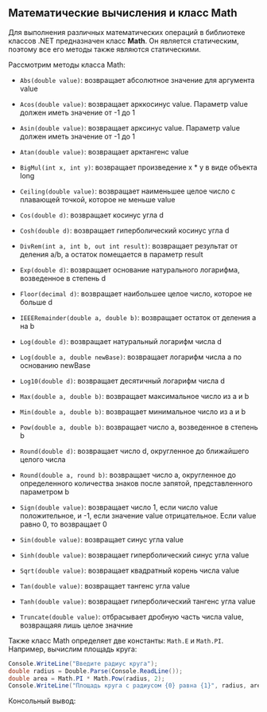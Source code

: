 ## Математические вычисления и класс Math

Для выполнения различных математических операций в библиотеке классов .NET предназначен класс **Math**. Он является статическим, поэтому все его методы также являются статическими.

Рассмотрим методы класса Math:

- `Abs(double value)`: возвращает абсолютное значение для аргумента value

- `Acos(double value)`: возвращает арккосинус value. Параметр value должен иметь значение от -1 до 1

- `Asin(double value)`: возвращает арксинус value. Параметр value должен иметь значение от -1 до 1

- `Atan(double value)`: возвращает арктангенс value

- `BigMul(int x, int y)`: возвращает произведение x * y в виде объекта long

- `Ceiling(double value)`: возвращает наименьшее целое число с плавающей точкой, которое не меньше value

- `Cos(double d)`: возвращает косинус угла d

- `Cosh(double d)`: возвращает гиперболический косинус угла d

- `DivRem(int a, int b, out int result)`: возвращает результат от деления a/b, а остаток помещается в параметр result

- `Exp(double d)`: возвращает основание натурального логарифма, возведенное в степень d

- `Floor(decimal d)`: возвращает наибольшее целое число, которое не больше d

- `IEEERemainder(double a, double b)`: возвращает остаток от деления a на b

- `Log(double d)`: возвращает натуральный логарифм числа d

- `Log(double a, double newBase)`: возвращает логарифм числа a по основанию newBase

- `Log10(double d)`: возвращает десятичный логарифм числа d

- `Max(double a, double b)`: возвращает максимальное число из a и b

- `Min(double a, double b)`: возвращает минимальное число из a и b

- `Pow(double a, double b)`: возвращает число a, возведенное в степень b

- `Round(double d)`: возвращает число d, округленное до ближайшего целого числа

- `Round(double a, round b)`: возвращает число a, округленное до определенного количества знаков после запятой, представленного параметром b

- `Sign(double value)`: возвращает число 1, если число value положительное, и -1, если значение value отрицательное. Если value равно 0, то возвращает 0

- `Sin(double value)`: возвращает синус угла value

- `Sinh(double value)`: возвращает гиперболический синус угла value

- `Sqrt(double value)`: возвращает квадратный корень числа value

- `Tan(double value)`: возвращает тангенс угла value

- `Tanh(double value)`: возвращает гиперболический тангенс угла value

- `Truncate(double value)`: отбрасывает дробную часть числа value, возвращаяя лишь целое значние

Также класс Math определяет две константы: `Math.E` и `Math.PI`. Например, вычислим площадь круга:

```cs
Console.WriteLine("Введите радиус круга");
double radius = Double.Parse(Console.ReadLine());
double area = Math.PI * Math.Pow(radius, 2);
Console.WriteLine("Площадь круга с радиусом {0} равна {1}", radius, area);
```

Консольный вывод:

